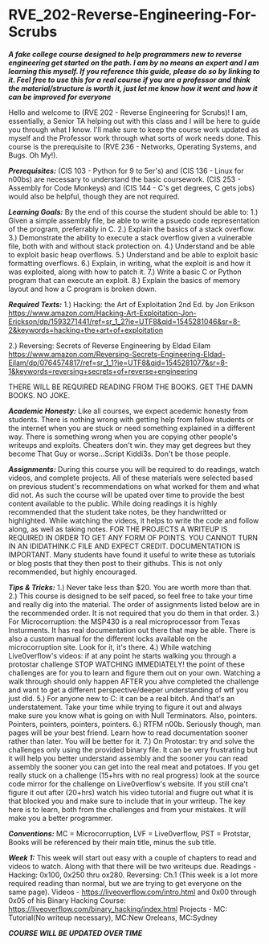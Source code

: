 # RVE_202-Reverse-Engineering-For-Scrubs
***A fake college course designed to help programmers new to reverse engineering get started on the path. I am by no means an expert and I am learning this myself. If you reference this guide, please do so by linking to it. Feel free to use this for a real course if you are a professor and think the material/structure is worth it, just let me know how it went and how it can be improved for everyone***

Hello and welcome to (RVE 202 - Reverse Engineering for Scrubs)! I am, essentially, a Senior TA helping out with this class and I will be here to guide you through what I know. I'll make sure to keep the course work updated as myself and the Professor work through what sorts of work needs done. This course is the prerequisite to (RVE 236 - Networks, Operating Systems, and Bugs. Oh My!).

***Prerequisites:***
(CIS 103 - Python for 9 to 5er's) and (CIS 136 - Linux for n00bs) are necessary to understand the basic coursework. (CIS 253 - Assembly for Code Monkeys) and (CIS 144 - C's get degrees, C gets jobs) would also be helpful, though they are not required.

***Learning Goals:***
  By the end of this course the student should be able to:
  1.) Given a simple assembly file, be able to write a psuedo code representation of the program, preferrably in C.
  2.) Explain the basics of a stack overflow.
  3.) Demonstrate the ability to execute a stack overflow given a vulnerable file, both with and without stack protection on.
  4.) Understand and be able to exploit basic heap overflows.
  5.) Understand and be able to exploit basic formatting overflows.
  6.) Explain, in writing, what the exploit is and how it was exploited, along with how to patch it.
  7.) Write a basic C or Python program that can execute an exploit.
  8.) Explain the basics of memory layout and how a C program is broken down.

***Required Texts:***
1.) Hacking: the Art of Exploitation 2nd Ed. by Jon Erikson https://www.amazon.com/Hacking-Art-Exploitation-Jon-Erickson/dp/1593271441/ref=sr_1_2?ie=UTF8&qid=1545281046&sr=8-2&keywords=hacking+the+art+of+exploitation

2.) Reversing: Secrets of Reverse Engineering by Eldad Eilam https://www.amazon.com/Reversing-Secrets-Engineering-Eldad-Eilam/dp/0764574817/ref=sr_1_1?ie=UTF8&qid=1545281077&sr=8-1&keywords=reversing+secrets+of+reverse+engineering

THERE WILL BE REQUIRED READING FROM THE BOOKS. GET THE DAMN BOOKS. NO JOKE.

***Academic Honesty:***
  Like all courses, we expect acedemic honesty from students. There is nothing wrong with getting help from fellow students or the internet when you are stuck or need something explained in a different way. There is something wrong when you are copying other people's writeups and exploits. Cheaters don't win. they may get degrees but they become That Guy or worse...Script Kiddi3s. Don't be those people.

***Assignments:***
  During this course you will be required to do readings, watch videos, and complete projects. All of these materials were selected based on previous student's recommendations on what worked for them and what did not. As such the course will be upated over time to provide the best content available to the public. While doing readings it is highly recommended that the student take notes, be they handwritted or highlighted. While watching the videos, it helps to write the code and follow along, as well as taking notes. FOR THE PROJECTS A WRITEUP IS REQUIRED IN ORDER TO GET ANY FORM OF POINTS. YOU CANNOT TURN IN AN IDIDATHINK.C FILE AND EXPECT CREDIT. DOCUMENTATION IS IMPORTANT. Many students have found it useful to write these as tutorials or blog posts that they then post to their githubs. This is not only recommended, but highly encouraged.

***Tips & Tricks:***
  1.) Never take less than $20. You are worth more than that.
  2.) This course is designed to be self paced, so feel free to take your time and really dig into the material. The order of assignments     listed below are in the recommended order. It is not required that you do them in that order.
  3.) For Microcorruption: the MSP430 is a real microprocessor from Texas Insturments. It has real documentation out there that may be able.  There is also a custom manual for the different locks available on the microcorruption site. Look for it, it's there.
  4.) While watching Live0verflow's videos: if at any point he starts walking you through a protostar challenge STOP WATCHING IMMEDIATELY! the point of these challenges are for you to learn and figure them out on your own. Watching a walk through should only happen AFTER you ahve completed the challenge and want to get a different perspective/deeper understanding of wtf you just did.
  5.) For anyone new to C: it can be a real bitch. And that's an understatement. Take your time while trying to figure it out and always make sure you know what is going on with Null Terminators. Also, pointers. Pointers, pointers, pointers, pointers.
  6.) RTFM n00b. Seriously though, man pages will be your best friend. Learn how to read documentation sooner rather than later. You will be better for it.
  7.) On Protostar: try and solve the challenges only using the provided binary file. It can be very frustrating but it will help you better understand assembly and the sooner you can read assembly the sooner you can get into the real meat and potatoes. If you get really stuck on a challenge (15+hrs with no real progress) look at the source code mirror for the challenge on Live0verflow's website. If you still cna't figure it out after (20+hrs) watch his video tutorial and fiugre out what it is that blocked you and make sure to include that in your writeup. The key here is to learn, both from the challenges and from your mistakes. It will make you a better programmer.

***Conventions:***
  MC = Microcorruption,
  LVF = Live0verflow,
  PST = Protstar,
  Books will be referenced by their main title, minus the sub title.

***Week 1:***
  This week will start out easy with a couple of chapters to read and videos to watch. Along with that there will be two writeups due.
  Readings - Hacking: 0x100, 0x250 thru ox280. Reversing: Ch.1 (This week is a lot more required reading than normal, but we are trying to get everyone on the same page). 
  Videos - https://liveoverflow.com/intro.html and 0x00 through 0x05 of his Binary Hacking Course: https://liveoverflow.com/binary_hacking/index.html 
  Projects - MC: Tutorial(No writeup necessary), MC:New Oreleans, MC:Sydney
  
***COURSE WILL BE UPDATED OVER TIME***
